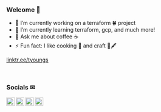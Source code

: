 ### Welcome 👋

- 🔭 I’m currently working on a terraform 🍀 project
- 🌱 I’m currently learning terraform, gcp, and much more! 
- 💬 Ask me about coffee ☕
- ⚡ Fun fact: I like cooking 🍰 and craft 🧵🖋

[linktr.ee/tyoungs](https://linktr.ee/tyoungs)

<br>

### Socials ✉
[<img align="left" alt="gmail.com" src="https://user-images.githubusercontent.com/60447023/154450427-eec6c20c-2bd9-4787-b57a-f75ffa5fb5a5.png" width="22" />][email]
[<img align="left" alt="linkein.com" src="https://user-images.githubusercontent.com/60447023/154451353-fdbc1cbd-ca0c-4fcd-9c41-3e30e1a5c64f.png" width="22" />][linkedin]
[<img align="left" alt="website" src="https://user-images.githubusercontent.com/60447023/154451868-402e5a11-a1a6-4390-963e-ed73abf1292e.png" width="22" />][website]
[<img align="left" alt="discord.com" src="https://user-images.githubusercontent.com/60447023/154454125-9ba1d728-ae85-4823-a728-a21677bc9a60.png" width="22" />][discord]

[email]: https://mail.google.com/mail/?view=cm&fs=1&to=tomfyoungs@gmail.com&su=Hey+there!&body=&bcc=
[linkedin]: https://www.linkedin.com/in/tom-youngs/
[website]: https://www.tomyoungs.info
[discord]: https://discord.com/users/278584679731298304
